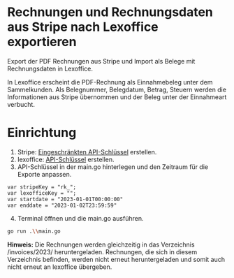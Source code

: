 # Rechnungen und Rechnungsdaten aus Stripe nach Lexoffice exportieren
 
Export der PDF Rechnungen aus Stripe und Import als Belege mit Rechnungsdaten in Lexoffice.

In Lexoffice erscheint die PDF-Rechnung als Einnahmebeleg unter dem Sammelkunden. Als Belegnummer, Belegdatum, Betrag, Steuern werden die Informationen aus Stripe übernommen und der Beleg unter der Einnahmeart verbucht.

# Einrichtung

1. Stripe: [Eingeschränkten API-Schlüssel](https://dashboard.stripe.com/apikeys/create) erstellen.
2. lexoffice: [API-Schlüssel](https://app.lexoffice.de/addons/public-api) erstellen.
3. API-Schlüssel in der main.go hinterlegen und den Zeitraum für die Exporte anpassen.
```golang
var stripeKey = "rk_";
var lexofficeKey = "";
var startdate = "2023-01-01T00:00:00"
var enddate = "2023-01-02T23:59:59"
```
4. Terminal öffnen und die main.go ausführen.
```bash
go run .\\main.go
```

**Hinweis:** Die Rechnungen werden gleichzeitig in das Verzeichnis /invoices/2023/ heruntergeladen. Rechnungen, die sich in diesem Verzeichnis befinden, werden nicht erneut heruntergeladen und somit auch nicht erneut an lexoffice übergeben.